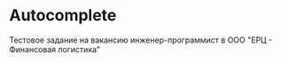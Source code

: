 # Autocomplete

Тестовое задание на вакансию инженер-программист в ООО "ЕРЦ - Финансовая логистика"


